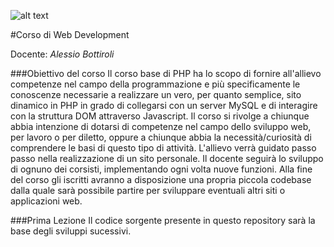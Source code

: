 ![alt text](https://dl.dropboxusercontent.com/u/2710062/Screenshot%202014-11-08%2014.18.00.png "Hub Voghera")

#Corso di Web Development

Docente: *Alessio Bottiroli*

###Obiettivo del corso
Il corso base di PHP ha lo scopo di fornire all'allievo competenze nel campo della programmazione e più specificamente le conoscenze necessarie a realizzare un vero, per quanto semplice, sito dinamico in PHP in grado di collegarsi con un server MySQL e di interagire con la struttura DOM attraverso Javascript.
Il corso si rivolge a chiunque abbia intenzione di dotarsi di competenze nel campo dello sviluppo web, per lavoro o per diletto, oppure a chiunque  abbia la necessità/curiosità di comprendere le basi di questo tipo di attività.
L'allievo verrà guidato passo passo nella realizzazione di un sito personale. Il docente seguirà lo sviluppo di ognuno dei corsisti, implementando ogni volta nuove funzioni. Alla fine del corso gli iscritti avranno a disposizione una propria piccola codebase dalla quale sarà possibile partire per sviluppare eventuali altri siti o applicazioni web.

###Prima Lezione
Il codice sorgente presente in questo repository sarà la base degli sviluppi sucessivi.